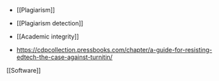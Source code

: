 - [[Plagiarism]]
- [[Plagiarism detection]]
- [[Academic integrity]]

- https://cdpcollection.pressbooks.com/chapter/a-guide-for-resisting-edtech-the-case-against-turnitin/

[[Software]]

